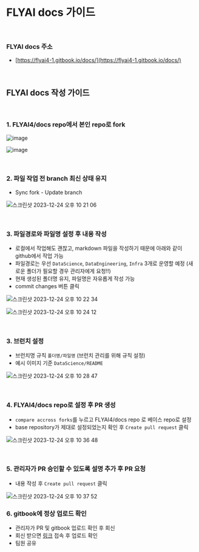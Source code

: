 # FLYAI docs 가이드

<br>

### FLYAI docs 주소
- [https://flyai4-1.gitbook.io/docs/](https://flyai4-1.gitbook.io/docs/)
  
<br>

## FLYAI docs 작성 가이드


<br>

### 1. FLYAI4/docs repo에서 본인 repo로 fork

![image](https://github.com/FLYAI4/docs/assets/91866763/7f4dceac-dbbd-44c3-9f78-27a2c6d518aa)

![image](https://github.com/FLYAI4/docs/assets/91866763/ec17acc6-421b-4a17-a506-95b2b3c023e8)

<br>

### 2. 파일 작업 전 branch 최신 상태 유지
- Sync fork - Update branch

![스크린샷 2023-12-24 오후 10 21 06](https://github.com/FLYAI4/docs/assets/91866763/2d68e253-08ca-44dd-aa5b-99de8fd9ce80)

<br>

### 3. 파일경로와 파일명 설정 후 내용 작성
- 로컬에서 작업해도 괜찮고, markdown 파일을 작성하기 때문에 아래와 같이 github에서 작업 가능
- 파일경로는 우선 `DataScience`, `DataEngineering`, `Infra` 3개로 운영할 예정 (새로운 폴더가 필요할 경우 관리자에게 요청!!)
- 현재 생성된 폴더명 유지, 파일명은 자유롭게 작성 가능
- commit changes 버튼 클릭


![스크린샷 2023-12-24 오후 10 22 34](https://github.com/FLYAI4/docs/assets/91866763/a3d4ed3f-6ef5-4acb-b585-b97446e4eec2)

![스크린샷 2023-12-24 오후 10 24 12](https://github.com/FLYAI4/docs/assets/91866763/d7ad5f97-bc2d-4321-9855-474ca1bba976)



<br>

### 3. 브런치 설정
- 브런치명 규칙 `폴더명/파일명` (브런치 관리를 위해 규칙 설정)
- 예시 이미지 기준 `DataScience/README`

![스크린샷 2023-12-24 오후 10 28 47](https://github.com/FLYAI4/docs/assets/91866763/5494c4fc-4906-4113-a784-cec1a2a4d476)



<br>

### 4. FLYAI4/docs repo로 설정 후 PR 생성
- `compare accross forks`를 누르고 FLYAI4/docs repo 로 베이스 repo로 설정
- base repository가 제대로 설정되었는지 확인 후 `Create pull request` 클릭

![스크린샷 2023-12-24 오후 10 36 48](https://github.com/FLYAI4/docs/assets/91866763/67d705c3-9f68-4f24-8a63-b7c1f00af0dc)


<br>

### 5. 관리자가 PR 승인할 수 있도록 설명 추가 후 PR 요청
- 내용 작성 후 `Create pull request` 클릭

![스크린샷 2023-12-24 오후 10 37 52](https://github.com/FLYAI4/docs/assets/91866763/ad045a9b-d8a0-49d8-a16c-5e3e21f1a208)


### 6. gitbook에 정상 업로드 확인
- 관리자가 PR 및 gitbook 업로드 확인 후 회신
- 회신 받으면 [링크](https://flyai4-1.gitbook.io/docs/) 접속 후 업로드 확인
- 팀원 공유


